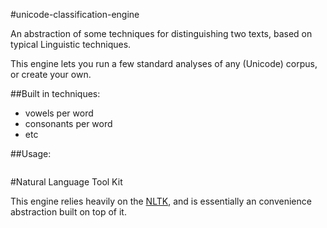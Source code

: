 #unicode-classification-engine

An abstraction of some techniques for distinguishing two texts,
based on typical Linguistic techniques.

This engine lets you run a few standard analyses of any (Unicode) corpus,
or create your own.

##Built in techniques:

- vowels per word
- consonants per word
- etc

##Usage:

```
```

#Natural Language Tool Kit

This engine relies heavily on the [NLTK](), and is essentially an
convenience abstraction built on top of it.

